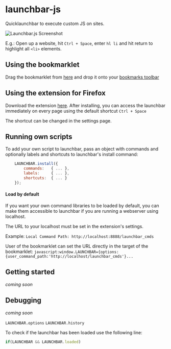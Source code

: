 # launchbar-js
Quicklaunchbar to execute custom JS on sites.

![Launchbar.js Screenshot](http://s15.postimg.org/bfxuohv63/launchbar.jpg)

E.g.: Open up a website, hit `Ctrl + Space`, enter `hl li` and hit return to highlight all `<li>` elements.

## Using the bookmarklet

Drag the bookmarklet from [here](http://localhost/) and drop it onto your [bookmarks toolbar](https://support.mozilla.org/en-US/kb/bookmarks-toolbar-display-favorite-websites)

## Using the extension for Firefox

Download the extension [here](http://localhost/).
After installing, you can access the launchbar immediately on every page using the default shortcut `Ctrl + Space`

The shortcut can be changed in the settings page.

## Running own scripts

To add your own script to launchbar, pass an object with commands and optionally labels and shortcuts to launchbar's install command:

```javascript
	LAUNCHBAR.install({ 
		commands: 	{ ... },
		labels:		{ ... },
		shortcuts: 	{ ... }
	});
```

#### Load by default
If you want your own command libraries to be loaded by default, you can make them accessible to launchbar if you are running a webserver using localhost. 

The URL to your localhost must be set in the extension's settings.

Example:
`Local Command Path: http://localhost:8888/launchbar_cmds`

User of the bookmarklet can set the URL directly in the target of the bookmarklet:
`javascript:window.LAUNCHBAR={options:{user_command_path:'http://localhost/launchbar_cmds'}...`

## Getting started

*coming soon*

## Debugging

*coming soon*

`LAUNCHBAR.options`
`LAUNCHBAR.history`

To check if the launchbar has been loaded use the following line:
```javascript
if(LAUNCHBAR && LAUNCHBAR.loaded)
```
